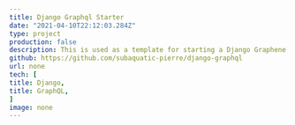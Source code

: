 ```yaml
---
title: Django Graphql Starter
date: "2021-04-10T22:12:03.284Z"
type: project
production: false
description: This is used as a template for starting a Django Graphene application for a GraphQL API. The project has basic CRUD operations with a simple Todo model. It has basic testing and a Docker file.
github: https://github.com/subaquatic-pierre/django-graphql
url: none
tech: [
title: Django,
title: GraphQL,
]
image: none
---
```

